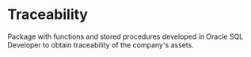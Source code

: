 # Traceability
Package with functions and stored procedures developed in Oracle SQL Developer to obtain traceability of the company's assets.
